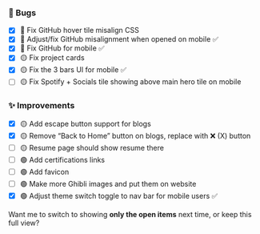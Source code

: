 ### 🐞 Bugs

* [x] 🔴 Fix GitHub hover tile misalign CSS
* [x] 🔴 Adjust/fix GitHub misalignment when opened on mobile ✅
* [x] 🔴 Fix GitHub for mobile ✅
* [x] 🟡 Fix project cards
* [x] 🟡 Fix the 3 bars UI for mobile ✅
* [ ] 🟡 Fix Spotify + Socials tile showing above main hero tile on mobile

### ✨ Improvements

* [x] 🟡 Add escape button support for blogs
* [x] 🟡 Remove “Back to Home” button on blogs, replace with ❌ (X) button
* [ ] 🟡 Resume page should show resume there
* [ ] 🟢 Add certifications links
* [ ] 🟢 Add favicon
* [ ] 🟢 Make more Ghibli images and put them on website
* [x] 🟢 Adjust theme switch toggle to nav bar for mobile users ✅

Want me to switch to showing **only the open items** next time, or keep this full view?
